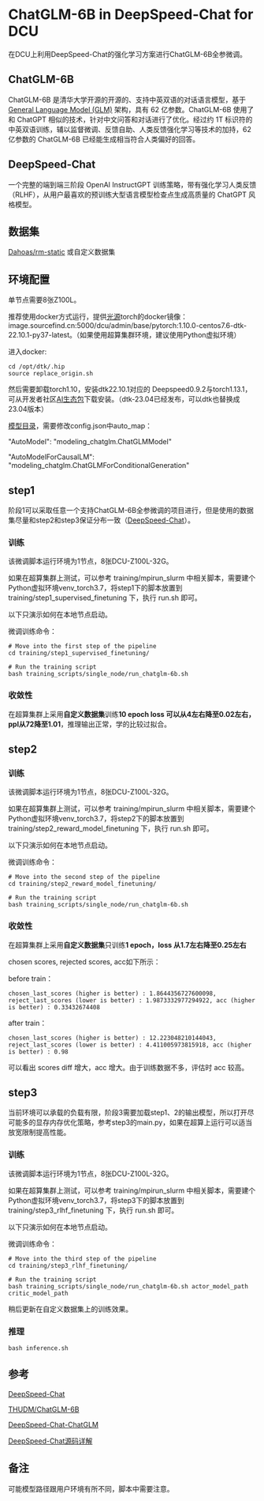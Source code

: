 # ChatGLM-6B in DeepSpeed-Chat for DCU

在DCU上利用DeepSpeed-Chat的强化学习方案进行ChatGLM-6B全参微调。

## ChatGLM-6B

ChatGLM-6B 是清华大学开源的开源的、支持中英双语的对话语言模型，基于 [General Language Model (GLM)](https://github.com/THUDM/GLM) 架构，具有 62 亿参数。ChatGLM-6B 使用了和 ChatGPT 相似的技术，针对中文问答和对话进行了优化。经过约 1T 标识符的中英双语训练，辅以监督微调、反馈自助、人类反馈强化学习等技术的加持，62 亿参数的 ChatGLM-6B 已经能生成相当符合人类偏好的回答。

## DeepSpeed-Chat

一个完整的端到端三阶段 OpenAI InstructGPT 训练策略，带有强化学习人类反馈（RLHF），从用户最喜欢的预训练大型语言模型检查点生成高质量的 ChatGPT 风格模型。

## 数据集

[Dahoas/rm-static](https://huggingface.co/datasets/Dahoas/rm-static) 或自定义数据集

## 环境配置

单节点需要8张Z100L。

推荐使用docker方式运行，提供[光源](https://www.sourcefind.cn/#/service-details)torch的docker镜像：image.sourcefind.cn:5000/dcu/admin/base/pytorch:1.10.0-centos7.6-dtk-22.10.1-py37-latest。（如果使用超算集群环境，建议使用Python虚拟环境）

进入docker:

```plaintext
cd /opt/dtk/.hip
source replace_origin.sh
```

然后需要卸载torch1.10，安装dtk22.10.1对应的 Deepspeed0.9.2与torch1.13.1，可从开发者社区[AI生态包](https://developer.hpccube.com/tool/)下载安装。（dtk-23.04已经发布，可以dtk也替换成23.04版本）

[模型目录](https://huggingface.co/THUDM/chatglm-6b)，需要修改config.json中auto_map：

"AutoModel": "modeling_chatglm.ChatGLMModel"

"AutoModelForCausalLM": "modeling_chatglm.ChatGLMForConditionalGeneration"

## step1

阶段1可以采取任意一个支持ChatGLM-6B全参微调的项目进行，但是使用的数据集尽量和step2和step3保证分布一致（[DeepSpeed-Chat](https://github.com/microsoft/DeepSpeedExamples/tree/master/applications/DeepSpeed-Chat)）。

### 训练

该微调脚本运行环境为1节点，8张DCU-Z100L-32G。

如果在超算集群上测试，可以参考 training/mpirun_slurm 中相关脚本，需要建个Python虚拟环境venv_torch3.7，将step1下的脚本放置到 training/step1_supervised_finetuning 下，执行 run.sh 即可。

以下只演示如何在本地节点启动。

微调训练命令：

```plaintext
# Move into the first step of the pipeline
cd training/step1_supervised_finetuning/

# Run the training script
bash training_scripts/single_node/run_chatglm-6b.sh
```

### 收敛性

在超算集群上采用**自定义数据集**训练**10 epoch loss 可以从4左右降至0.02左右，ppl从72降至1.01**，推理输出正常，学的比较过拟合。

## step2

### 训练

该微调脚本运行环境为1节点，8张DCU-Z100L-32G。

如果在超算集群上测试，可以参考 training/mpirun_slurm 中相关脚本，需要建个Python虚拟环境venv_torch3.7，将step2下的脚本放置到 training/step2_reward_model_finetuning 下，执行 run.sh 即可。

以下只演示如何在本地节点启动。

微调训练命令：

```plaintext
# Move into the second step of the pipeline
cd training/step2_reward_model_finetuning/

# Run the training script
bash training_scripts/single_node/run_chatglm-6b.sh
```

### 收敛性

在超算集群上采用**自定义数据集**只训练**1 epoch，loss 从1.7左右降至0.25左右**

chosen scores, rejected scores, acc如下所示：

before train：

```
chosen_last_scores (higher is better) : 1.8644356727600098, reject_last_scores (lower is better) : 1.9873332977294922, acc (higher is better) : 0.33432674408
```

after train：

```
chosen_last_scores (higher is better) : 12.223048210144043, reject_last_scores (lower is better) : 4.411005973815918, acc (higher is better) : 0.98
```

可以看出 scores diff 增大，acc 增大。由于训练数据不多，评估时 acc 较高。

## step3

当前环境可以承载的负载有限，阶段3需要加载step1、2的输出模型，所以打开尽可能多的显存内存优化策略，参考step3的main.py，如果在超算上运行可以适当放宽限制提高性能。

### 训练

该微调脚本运行环境为1节点，8张DCU-Z100L-32G。

如果在超算集群上测试，可以参考 training/mpirun_slurm 中相关脚本，需要建个Python虚拟环境venv_torch3.7，将step3下的脚本放置到 training/step3_rlhf_finetuning 下，执行 run.sh 即可。

以下只演示如何在本地节点启动。

微调训练命令：

```plaintext
# Move into the third step of the pipeline
cd training/step3_rlhf_finetuning/

# Run the training script
bash training_scripts/single_node/run_chatglm-6b.sh actor_model_path critic_model_path 
```

稍后更新在自定义数据集上的训练效果。

### 推理

```
bash inference.sh
```

## 参考

[DeepSpeed-Chat](https://github.com/microsoft/DeepSpeedExamples/tree/master/applications/DeepSpeed-Chat)

[THUDM/ChatGLM-6B](https://github.com/THUDM/ChatGLM-6B/tree/main)

[DeepSpeed-Chat-ChatGLM](https://github.com/yangzhipeng1108/DeepSpeed-Chat-ChatGLM)

[DeepSpeed-Chat源码详解](https://blog.csdn.net/remixa/category_12325075.html)

## 备注

可能模型路径跟用户环境有所不同，脚本中需要注意。
